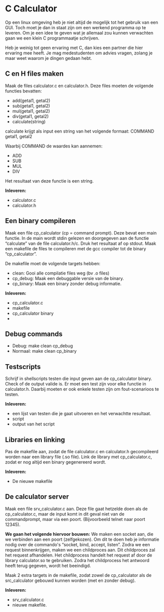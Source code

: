 C Calculator
============
Op een linux omgeving heb je niet altijd de mogelijk tot het gebruik van een GUI. Toch moet je dan in staat zijn om een werkend programma op te leveren. Om je een idee te geven wat je allemaal zou kunnen verwachten gaan we een klein C programmaatje schrijven.

Heb je weinig tot geen ervaring met C, dan kies een partner die hier ervaring mee heeft. Je mag medestudenten om advies vragen, zolang je maar weet waarom je dingen gedaan hebt.

C en H files maken
------------------
Maak de files calculator.c en calculator.h. Deze files moeten de volgende functies bevatten:
*	add(getal1, getal2) 
* sub(getal1, getal2) 
* mul(getal1, getal2) 
* div(getal1, getal2)
* calculate(string)

calculate krijgt als input een string van het volgende formaat: COMMAND getal1, getal2

Waarbij COMMAND de waardes kan aannemen:
* ADD
* SUB
* MUL
* DIV
	
Het resultaat van deze functie is een string.

**Inleveren:**
* calculator.c
* calculator.h

Een binary compileren
---------------------
Maak een file cp_calculator (cp = command prompt). Deze bevat een main functie. In de main wordt stdin gelezen en doorgegeven aan de functie “calculate” van de file calculator.h/c. Druk het resultaat af op stdout.
Maak een makefile de files te compileren met de gcc compiler tot de binary “cp_calculator”.

De makefile moet de volgende targets hebben:
* clean: Gooi alle compilatie files weg (bv .o files)
* cp_debug: Maak een debuggable versie van de binary.
* cp_binary: Maak een binary zonder debug informatie.

**Inleveren:**
* cp_calculator.c
* makefile
* cp_calculator binary
* 
Debug commands
-----------
* Debug: make clean cp_debug
* Normaal: make clean cp_binary

Testscripts
-----------
Schrijf in shellscripts testen die input geven aan de cp_calculator binary. Check of de output valide is. Er moet een test zijn voor elke functie in calculator.h. Daarbij moeten er ook enkele testen zijn om fout-scenarioos te testen.

**Inleveren:**
* een lijst van testen die je gaat uitvoeren en het verwachtte resultaat.
* script
* output van het script

Libraries en linking
--------------------
Pas de makefile aan, zodat de file calculator.c en calculator.h gecompileerd worden naar een library file (.so file). Link de library met cp_calculator.c, zodat er nog altijd een binary gegenereerd wordt.

**Inleveren:**
* De nieuwe makefile

De calculator server
--------------------
Maak een file srv_calculator.c aan. Deze file gaat hetzelde doen als de cp_calculator.c, maar de input komt in dit geval niet van de commandprompt, maar via een poort. (Bijvoorbeeld telnet naar poort 12345).

**We gaan het volgende hiervoor bouwen:**
We maken een socket aan, die we verbinden aan een poort (zelfgekozen). Om dit te doen heb je informatie nodig over de commando's “socket, bind, accept, listen”. Zodra we een request binnenkrijgen, maken we een childproces aan. Dit childproces zal het request afhandelen. Het childprocess handelt het request af door de library calculator.so te gebruiken. Zodra het childprocess het antwoord heeft terug gegeven, wordt het beeindigd.

Maak 2 extra targets in de makefile, zodat zowel de cp_calculator als de src_calculator gebouwd kunnen worden (met en zonder debug).

**Inleveren:**
* srv_calculator.c
* nieuwe makefile.

